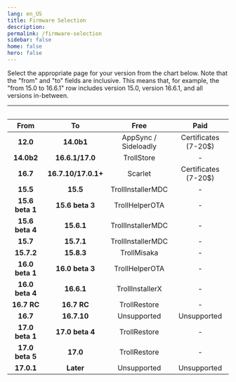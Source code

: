```yaml
---
lang: en_US
title: Firmware Selection
description: 
permalink: /firmware-selection
sidebar: false
home: false
hero: false
---
```


Select the appropriate page for your version from the chart below. Note that the "from" and "to" fields are inclusive. This means that, for example, the "from 15.0 to 16.6.1" row includes version 15.0, version 16.6.1, and all versions in-between.


---

<div style="display: flex; justify-content: center;">
<table>
  <colgroup>
    <col span="1" style="width: 20%;">
    <col span="1" style="width: 20%;">
    <col span="1" style="width: 30%;">
    <col span="1" style="width: 30%;">
  </colgroup>
  <thead>
    <tr>
      <th style="text-align: center; font-weight: bold;">From</th>
      <th style="text-align: center; font-weight: bold;">To</th>
      <th style="text-align: center; font-weight: bold;">Free</th>
      <th style="text-align: center; font-weight: bold;">Paid</th>
    </tr>
  </thead>
  <tbody>
    <tr>
      <td style="text-align: center; font-weight: bold;">12.0</td>
      <td style="text-align: center; font-weight: bold;">14.0b1</td>
      <td style="text-align: center;"><router-link to="/installing-appsync">AppSync</router-link> / <router-link to="/installing-sideloadly">Sideloadly</router-link></td>
      <td style="text-align: center;"><router-link to="/sideloading-certs">Certificates (7-20$)</router-link></td>
    </tr>
    <tr>
      <td style="text-align: center; font-weight: bold;">14.0b2</td>
      <td style="text-align: center; font-weight: bold;">16.6.1/17.0</td>
      <td style="text-align: center;"><router-link to="/using-trollstore">TrollStore</router-link></td>
      <td style="text-align: center;">-</td>
    </tr>
    <tr>
      <td style="text-align: center; font-weight: bold;">16.7</td>
      <td style="text-align: center; font-weight: bold;">16.7.10/17.0.1+</td>
      <td style="text-align: center;"><router-link to="/installing-scarlet">Scarlet</router-link></td>
      <td style="text-align: center;"><router-link to="/sideloading-certs">Certificates (7-20$)</router-link></td>
    </tr>
    <tr>
      <td style="text-align: center; font-weight: bold;">15.5</td>
      <td style="text-align: center; font-weight: bold;">15.5</td>
      <td style="text-align: center;"><router-link to="/installing-trollstore-trollinstallermdc">TrollInstallerMDC</router-link></td>
      <td style="text-align: center;">-</td>
    </tr>
    <tr>
      <td style="text-align: center; font-weight: bold;">15.6 beta 1</td>
      <td style="text-align: center; font-weight: bold;">15.6 beta 3</td>
      <td style="text-align: center;"><router-link to="/installing-trollstore-trollhelperota">TrollHelperOTA</router-link></td>
      <td style="text-align: center;">-</td>
    </tr>
    <tr>
      <td style="text-align: center; font-weight: bold;">15.6 beta 4</td>
      <td style="text-align: center; font-weight: bold;">15.6.1</td>
      <td style="text-align: center;"><router-link to="/installing-trollstore-trollinstallermdc">TrollInstallerMDC</router-link></td>
      <td style="text-align: center;">-</td>
    </tr>
    <tr>
      <td style="text-align: center; font-weight: bold;">15.7</td>
      <td style="text-align: center; font-weight: bold;">15.7.1</td>
      <td style="text-align: center;"><router-link to="/installing-trollstore-trollinstallermdc">TrollInstallerMDC</router-link></td>
      <td style="text-align: center;">-</td>
    </tr>
    <tr>
      <td style="text-align: center; font-weight: bold;">15.7.2</td>
      <td style="text-align: center; font-weight: bold;">15.8.3</td>
      <td style="text-align: center;"><router-link to="/installing-trollstore-trollmisaka">TrollMisaka</router-link></td>
      <td style="text-align: center;">-</td>
    </tr>
    <tr>
      <td style="text-align: center; font-weight: bold;">16.0 beta 1</td>
      <td style="text-align: center; font-weight: bold;">16.0 beta 3</td>
      <td style="text-align: center;"><router-link to="/installing-trollstore-trollhelperota">TrollHelperOTA</router-link></td>
      <td style="text-align: center;">-</td>
    </tr>
    <tr>
      <td style="text-align: center; font-weight: bold;">16.0 beta 4</td>
      <td style="text-align: center; font-weight: bold;">16.6.1</td>
      <td style="text-align: center;"><router-link to="/installing-trollstore-trollinstallerx">TrollInstallerX</router-link></td>
      <td style="text-align: center;">-</td>
    </tr>
    <tr>
      <td style="text-align: center; font-weight: bold;">16.7 RC</td>
      <td style="text-align: center; font-weight: bold;">16.7 RC</td>
      <td style="text-align: center;"><router-link to="/installing-trollstore-trollrestore">TrollRestore</router-link></td>
      <td style="text-align: center;">-</td>
    </tr>
    <tr>
      <td style="text-align: center; font-weight: bold;">16.7</td>
      <td style="text-align: center; font-weight: bold;">16.7.10</td>
      <td style="text-align: center;">Unsupported</td>
      <td style="text-align: center;">Unsupported</td>
    </tr>
    <tr>
      <td style="text-align: center; font-weight: bold;">17.0 beta 1</td>
      <td style="text-align: center; font-weight: bold;">17.0 beta 4</td>
      <td style="text-align: center;"><router-link to="/installing-trollstore-trollrestore">TrollRestore</router-link></td>
      <td style="text-align: center;">-</td>
    </tr>
    <tr>
      <td style="text-align: center; font-weight: bold;">17.0 beta 5</td>
      <td style="text-align: center; font-weight: bold;">17.0</td>
      <td style="text-align: center;"><router-link to="/installing-trollstore-trollrestore">TrollRestore</router-link></td>
      <td style="text-align: center;">-</td>
    </tr>
    <tr>
      <td style="text-align: center; font-weight: bold;">17.0.1</td>
      <td style="text-align: center; font-weight: bold;">Later</td>
      <td style="text-align: center;">Unsupported</td>
      <td style="text-align: center;">Unsupported</td>
    </tr>
  </tbody>
</table>
</div>

